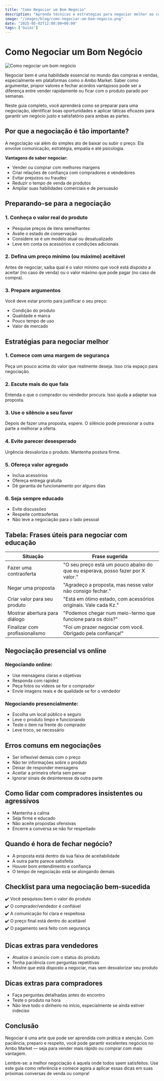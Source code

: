 ```yaml
---
title: "Como Negociar um Bom Negócio"
description: "Aprenda técnicas e estratégias para negociar melhor ao comprar ou vender no Ambo Market."
image: "/images/blog/como-negociar-um-bom-negocio.png"
date: "2025-05-02T12:00:00+00:00"
tags: ['Guias']
---
```


# Como Negociar um Bom Negócio

![Como negociar um bom negócio](/images/blog/como-negociar-um-bom-negocio.png)

Negociar bem é uma habilidade essencial no mundo das compras e vendas, especialmente em plataformas como o Ambo Market. Saber como argumentar, propor valores e fechar acordos vantajosos pode ser a diferença entre vender rapidamente ou ficar com o produto parado por semanas.

Neste guia completo, você aprenderá como se preparar para uma negociação, identificar boas oportunidades e aplicar táticas eficazes para garantir um negócio justo e satisfatório para ambas as partes.

## Por que a negociação é tão importante?

A negociação vai além do simples ato de baixar ou subir o preço. Ela envolve comunicação, estratégia, empatia e até psicologia.

**Vantagens de saber negociar:**

- Vender ou comprar com melhores margens
- Criar relações de confiança com compradores e vendedores
- Evitar prejuízos ou fraudes
- Reduzir o tempo de venda de produtos
- Ampliar suas habilidades comerciais e de persuasão

## Preparando-se para a negociação

### 1. Conheça o valor real do produto

- Pesquise preços de itens semelhantes
- Avalie o estado de conservação
- Considere se é um modelo atual ou desatualizado
- Leve em conta os acessórios e condições adicionais

### 2. Defina um preço mínimo (ou máximo) aceitável

Antes de negociar, saiba qual é o valor mínimo que você está disposto a aceitar (no caso de venda) ou o valor máximo que pode pagar (no caso de compra).

### 3. Prepare argumentos

Você deve estar pronto para justificar o seu preço:

- Condição do produto
- Qualidade e marca
- Pouco tempo de uso
- Valor de mercado

## Estratégias para negociar melhor

### 1. Comece com uma margem de segurança

Peça um pouco acima do valor que realmente deseja. Isso cria espaço para negociação.

### 2. Escute mais do que fala

Entenda o que o comprador ou vendedor procura. Isso ajuda a adaptar sua proposta.

### 3. Use o silêncio a seu favor

Depois de fazer uma proposta, espere. O silêncio pode pressionar a outra parte a melhorar a oferta.

### 4. Evite parecer desesperado

Urgência desvaloriza o produto. Mantenha postura firme.

### 5. Ofereça valor agregado

- Inclua acessórios
- Ofereça entrega gratuita
- Dê garantia de funcionamento por alguns dias

### 6. Seja sempre educado

- Evite discussões
- Respeite contraofertas
- Não leve a negociação para o lado pessoal

## Tabela: Frases úteis para negociar com educação

| Situação                     | Frase sugerida                                               |
|-----------------------------|--------------------------------------------------------------|
| Fazer uma contraoferta      | "O seu preço está um pouco abaixo do que eu esperava, posso fazer por X valor." |
| Negar uma proposta          | "Agradeço a proposta, mas nesse valor não consigo fechar."  |
| Criar valor para seu produto| "Está em ótimo estado, com acessórios originais. Vale cada Kz." |
| Mostrar abertura para diálogo| "Podemos chegar num meio-termo que funcione para os dois?" |
| Finalizar com profissionalismo| "Foi um prazer negociar com você. Obrigado pela confiança!" |

## Negociação presencial vs online

### Negociando online:

- Use mensagens claras e objetivas
- Responda com rapidez
- Peça fotos ou vídeos se for o comprador
- Envie imagens reais e de qualidade se for o vendedor

### Negociando presencialmente:

- Escolha um local público e seguro
- Leve o produto limpo e funcionando
- Teste o item na frente do comprador
- Leve troco, se necessário

## Erros comuns em negociações

- Ser inflexível demais com o preço
- Não ter informações sobre o produto
- Deixar de responder mensagens
- Aceitar a primeira oferta sem pensar
- Ignorar sinais de desinteresse da outra parte

## Como lidar com compradores insistentes ou agressivos

- Mantenha a calma
- Seja firme e educado
- Não aceite propostas ofensivas
- Encerre a conversa se não for respeitado

## Quando é hora de fechar negócio?

- A proposta está dentro da sua faixa de aceitabilidade
- A outra parte parece satisfeita
- Houver bom entendimento e confiança
- O tempo de negociação está se alongando demais

## Checklist para uma negociação bem-sucedida

✔️ Você pesquisou bem o valor do produto  
✔️ O comprador/vendedor é confiável  
✔️ A comunicação foi clara e respeitosa  
✔️ O preço final está dentro do aceitável  
✔️ O pagamento será feito com segurança

## Dicas extras para vendedores

- Atualize o anúncio com o status do produto
- Tenha paciência com perguntas repetitivas
- Mostre que está disposto a negociar, mas sem desvalorizar seu produto

## Dicas extras para compradores

- Faça perguntas detalhadas antes do encontro
- Teste o produto na hora
- Não leve todo o dinheiro no início, especialmente se ainda estiver indeciso

## Conclusão

Negociar é uma arte que pode ser aprendida com prática e atenção. Com paciência, preparo e respeito, você pode garantir excelentes negócios no Ambo Market — seja para vender mais rápido ou comprar com mais vantagem.

Lembre-se: a melhor negociação é aquela onde todos saem satisfeitos. Use este guia como referência e comece agora a aplicar essas dicas em suas próximas conversas de venda ou compra!
